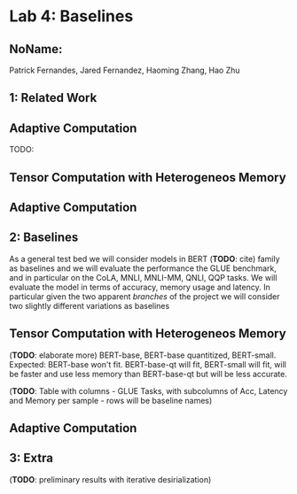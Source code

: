 Lab 4: Baselines
===
NoName:
---
Patrick Fernandes, Jared Fernandez, Haoming Zhang, Hao Zhu

1: Related Work
----
## Adaptive Computation

TODO: 

## Tensor Computation with Heterogeneos Memory

## Adaptive Computation

2: Baselines
----

As a general test bed we will consider models in BERT (**TODO**: cite) family as baselines and we will evaluate the performance the GLUE benchmark, and in particular on the CoLA, MNLI, MNLI-MM, QNLI, QQP tasks. We will evaluate the model in terms of accuracy, memory usage and latency.
In particular given the two apparent *branches* of the project we will consider two slightly different variations as baselines

## Tensor Computation with Heterogeneos Memory

(**TODO**: elaborate more) BERT-base, BERT-base quantitized, BERT-small. Expected: BERT-base won't fit. BERT-base-qt will fit, BERT-small will fit, will be faster and use less memory than BERT-base-qt but will be less accurate. 

(**TODO**: Table with columns - GLUE Tasks, with subcolumns of Acc, Latency and Memory per sample - rows will be baseline names) 

## Adaptive Computation

3: Extra
----
(**TODO**: preliminary results with iterative desirialization)
